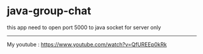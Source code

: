 # java-group-chat
this app need to open port 5000 to java socket for server only

------------------------------
My youtube : https://www.youtube.com/watch?v=QfUREEp0kRk
